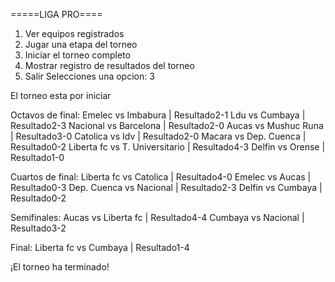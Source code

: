 =====LIGA PRO====
1. Ver equipos registrados
2. Jugar una etapa del torneo
3. Iniciar el torneo completo
4. Mostrar registro de resultados del torneo
5. Salir
Selecciones una opcion:
3

El torneo esta por iniciar

Octavos de final:
Emelec vs Imbabura | Resultado2-1
Ldu vs Cumbaya | Resultado2-3
Nacional vs Barcelona | Resultado2-0
Aucas vs Mushuc Runa | Resultado3-0
Catolica vs Idv | Resultado2-0
Macara vs Dep. Cuenca | Resultado0-2
Liberta fc vs T. Universitario | Resultado4-3
Delfin vs Orense | Resultado1-0

Cuartos de final:
Liberta fc vs Catolica | Resultado4-0
Emelec vs Aucas | Resultado0-3
Dep. Cuenca vs Nacional | Resultado2-3
Delfin vs Cumbaya | Resultado0-2

Semifinales:
Aucas vs Liberta fc | Resultado4-4
Cumbaya vs Nacional | Resultado3-2

Final:
Liberta fc vs Cumbaya | Resultado1-4

¡El torneo ha terminado!
